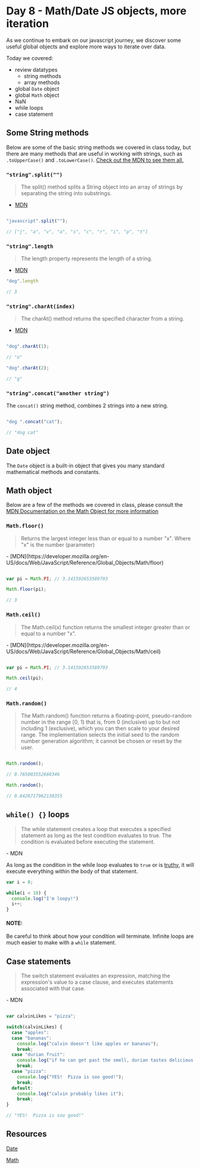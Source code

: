 # Day 8 - Math/Date JS objects, more iteration

As we continue to embark on our javascript journey, we discover some useful global objects and explore more ways to iterate over data.

Today we covered:

- review datatypes
  - string methods
  - array methods
- global `Date` object
- global `Math` object
- NaN
- while loops
- case statement

## Some String methods

Below are some of the basic string methods we covered in class today, but there are many methods that are useful in working with strings, such as `.toUpperCase()` and `.toLowerCase()`.  [Check out the MDN to see them all.](https://developer.mozilla.org/en-US/docs/Web/JavaScript/Reference/Global_Objects/String)

### `"string".split("")`

<blockquote>
The split() method splits a String object into an array of strings by separating the string into substrings.
</blockquote>

- [MDN](https://developer.mozilla.org/en-US/docs/Web/JavaScript/Reference/Global_Objects/String/split)

```js

"javascript".split("");

// ["j", "a", "v", "a", "s", "c", "r", "i", "p", "t"]

```

### `"string".length`

<blockquote>
The length property represents the length of a string.
</blockquote>

- [MDN](https://developer.mozilla.org/en-US/docs/Web/JavaScript/Reference/Global_Objects/String/length)

```js
"dog".length

// 3

```

### `"string".charAt(index)`

<blockquote>
The charAt() method returns the specified character from a string.
</blockquote>

- [MDN](https://developer.mozilla.org/en-US/docs/Web/JavaScript/Reference/Global_Objects/String/charAt)

```js

"dog".charAt(1);

// "o"

"dog".charAt(2);

// "g"

```

### `"string".concat("another string")`

The `concat()` string method, combines 2 strings into a new string.

```js

"dog ".concat("cat");

// "dog cat"

```

## Date object

The `Date` object is a built-in object that gives you many standard mathematical methods and constants.



## Math object

Below are a few of the methods we covered in class, please consult the [MDN Documentation on the Math Object for more information](https://developer.mozilla.org/en-US/docs/Web/JavaScript/Reference/Global_Objects/Math)

### `Math.floor()`

<blockquote>
Returns the largest integer less than or equal to a number "x". Where "x" is the number (parameter)
</blockquote> - [MDN](https://developer.mozilla.org/en-US/docs/Web/JavaScript/Reference/Global_Objects/Math/floor)

```js

var pi = Math.PI; // 3.141592653589793

Math.floor(pi);

// 3

```

### `Math.ceil()`

<blockquote>
The Math.ceil(x) function returns the smallest integer greater than or equal to a number "x".
</blockquote> - [MDN](https://developer.mozilla.org/en-US/docs/Web/JavaScript/Reference/Global_Objects/Math/ceil)


```js

var pi = Math.PI; // 3.141592653589793

Math.ceil(pi);

// 4

```
### `Math.random()`

<blockquote>
The Math.random() function returns a floating-point, pseudo-random number in the range [0, 1) that is, from 0 (inclusive) up to but not including 1 (exclusive), which you can then scale to your desired range.  The implementation selects the initial seed to the random number generation algorithm; it cannot be chosen or reset by the user.
</blockquote>

```js

Math.random();

// 0.765003552660346

Math.random();

// 0.8426717962138355

```



## `while() {}` loops

  <blockquote>
  The while statement creates a loop that executes a specified statement as long as the test condition evaluates to true. The condition is evaluated before executing the statement.
  </blockquote> - MDN

  As long as the condition in the while loop evaluates to `true` or is [truthy](http://www.sitepoint.com/javascript-truthy-falsy/), it will execute everything within the body of that statement.

```js
var i = 0;

while(i < 10) {
  console.log("I'm loopy!")
  i++;
}

```
#### NOTE:

Be careful to think about how your condition will terminate.  Infinite loops are much easier to make with a `while` statement.  


## Case statements

<blockquote>
The switch statement evaluates an expression, matching the expression's value to a case clause, and executes statements associated with that case.
</blockquote> - MDN

```js

var calvinLikes = "pizza";

switch(calvinLikes) {
  case "apples":
  case "bananas":
    console.log("calvin doesn't like apples or bananas");
    break;
  case "durian fruit":
    console.log("if he can get past the smell, durian tastes delicious!")
    break;
  case "pizza":
    console.log("YES!  Pizza is soo good!");
    break;
  default:
    console.log("calvin probably likes it");
    break;
}

// "YES!  Pizza is soo good!"

```

## Resources

[Date](https://developer.mozilla.org/en-US/docs/Web/JavaScript/Reference/Global_Objects/Date)

[Math](https://developer.mozilla.org/en-US/docs/Web/JavaScript/Reference/Global_Objects/Math)
